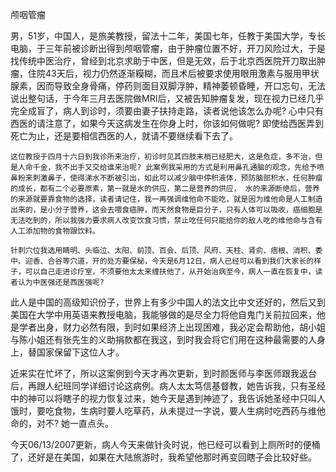 颅咽管瘤

   男，51岁，中国人，是旅美教授，留法十二年，美国七年，任教于美国大学，专长电脑，于三年前被诊断出得到颅咽管瘤，由于肿瘤位置不好，开刀风险过大，于是找传统中医治疗，曾经到北京求助于中医，但是无效，后于北京西医院开刀取出肿瘤，住院43天后，视力仍然逐渐糢糊，而且术后被要求使用眼用激素与服用甲状腺素，因而导致全身骨痛，停药则面目双脚浮肿，精神萎顿昏睡，开口忘句，无法说出整句话，于今年三月去医院做MRI后，又被告知肿瘤复发，现在视力已经几乎完全成盲了，病人到诊时，须要由妻子扶持走路，读者说他该怎么办呢? 心中只有西医的请注意了，如果今天这病发生在你身上时，你该如何做呢? 即使给西医弄到死亡为止，还是要相信西医的人，就请不要继续看下去了。

    这位教授于四月十六日到我诊所来治疗，初诊时见其四肢末梢已经肥大，这是危症，多不治，但是人命千金，我不出手又交给谁来治呢? 此案例我采用的方式是利用鼻孔通脑的观念，先给予喷鼻粉来刺激鼻子，使得涕水不断被引出，如此可以减少脑中停积液体，预防脑部积水，任何肿瘤的成长，都有二个必要原素，第一就是水的供应，第二是营养的供应， 水的来源断绝后，营养的来源就要靠食物的选择，读者请记住，我一再强调维他命不能吃，就是因为维他命是人工制造出来的，是小分子营养，这会去喂食癌肿，而天然食物是巨分子，只有人体可以吸收，癌细胞是无法吃到的，所以我强力要求病人改变饮食习惯，禁止吃任何只能给你的敌人吃的维他命与含有人工添加物的食物跟饮料。

    针刺穴位我选用睛明、头临泣、太阳、前顶、百会、后顶、风府、天柱、肾俞、痞根、消积、委中、迎香、合谷等穴道，开的处方要保秘，今天是6月12日，病人已经可以看到我们大家长的样子，可以自己走进诊疗室，不须要他太太来缠扶他了，从开始治病至今，病人一直在恢复中，读者认为中医强还是西医强呢?

   此人是中国的高级知识份子，世界上有多少中国人的法文比中文还好的，然后又到美国在大学中用英语来教授电脑，我能够做的是尽全力将他自鬼门关前拉回来，他是学者出身，财力必然有限，到时如果经济上出现困难，我必定会帮助他，胡小姐与陈小姐还有张先生的义助捐款都在我这，到时我会将它们用在这种最需要的人身上，替国家保留下这位人才。

   近来实在忙坏了，所以这案例到今天才再次更新，到时颜医师与李医师跟我返台后，再跟人纪班同学详细讨论这病例。病人太太笃信基督教，她告诉我，只有圣经中的神可以将瞎子的视力恢复过来，她今天是遇到神迹了，我告诉她圣经中只叫人饿时，要吃食物，生病时要人吃草药，从未提过一字说，要人生病时吃西药与维他命的，对不? 她一直点头。

   今天06/13/2007更新，病人今天来做针灸时说，他已经可以看到上厕所时的便桶了，还好是在美国，如果在大陆旅游时，我希望他那时再变回瞎子会比较好些。
